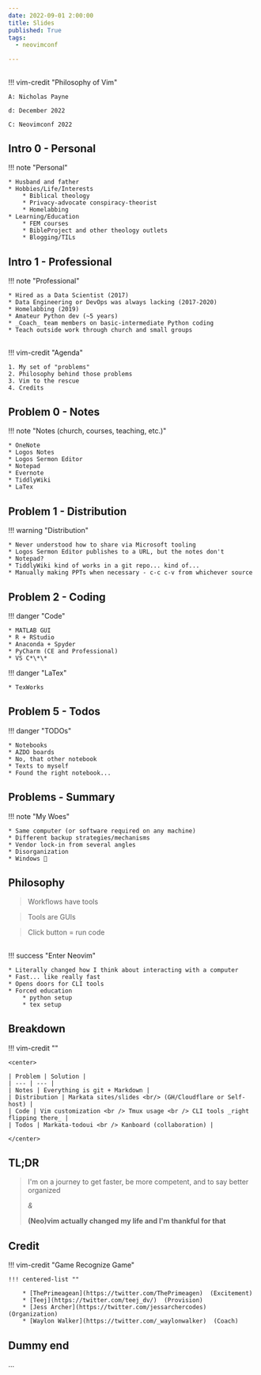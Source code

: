 ```yaml
---
date: 2022-09-01 2:00:00
title: Slides
published: True
tags:
  - neovimconf

---
```


## 

!!! vim-credit "Philosophy of Vim"

    A: Nicholas Payne

    d: December 2022

    C: Neovimconf 2022

## Intro 0 - Personal

!!! note "Personal"

    * Husband and father
    * Hobbies/Life/Interests
        * Biblical theology
        * Privacy-advocate conspiracy-theorist
        * Homelabbing
    * Learning/Education
        * FEM courses
        * BibleProject and other theology outlets
        * Blogging/TILs

## Intro 1 - Professional

!!! note "Professional"

    * Hired as a Data Scientist (2017)
    * Data Engineering or DevOps was always lacking (2017-2020)
    * Homelabbing (2019)
    * Amateur Python dev (~5 years)
    * _Coach_ team members on basic-intermediate Python coding
    * Teach outside work through church and small groups

## 

!!! vim-credit "Agenda"

    1. My set of "problems"
    2. Philosophy behind those problems
    3. Vim to the rescue
    4. Credits

## Problem 0 - Notes

<!-- * Notes (church, courses, teaching, etc.) -->
!!! note "Notes (church, courses, teaching, etc.)"

    * OneNote
    * Logos Notes
    * Logos Sermon Editor
    * Notepad
    * Evernote
    * TiddlyWiki
    * LaTex

## Problem 1 - Distribution
<!-- * Distribution -->
!!! warning "Distribution"

    * Never understood how to share via Microsoft tooling
    * Logos Sermon Editor publishes to a URL, but the notes don't
    * Notepad?
    * TiddlyWiki kind of works in a git repo... kind of...
    * Manually making PPTs when necessary - c-c c-v from whichever source

## Problem 2 - Coding
<!-- * Code -->
!!! danger "Code"

    * MATLAB GUI
    * R + RStudio
    * Anaconda + Spyder
    * PyCharm (CE and Professional)
    * VS C*\*\*

!!! danger "LaTex"

    * TexWorks

## Problem 5 - Todos
<!-- * Code -->
!!! danger "TODOs"

    * Notebooks
    * AZDO boards
    * No, that other notebook
    * Texts to myself 
    * Found the right notebook...


## Problems - Summary

!!! note "My Woes"

    * Same computer (or software required on any machine)
    * Different backup strategies/mechanisms
    * Vendor lock-in from several angles
    * Disorganization
    * Windows 🤢

## Philosophy

> Workflows have tools

> Tools are GUIs

> Click button = run code

## 

!!! success "Enter Neovim"

    * Literally changed how I think about interacting with a computer
    * Fast... like really fast
    * Opens doors for CLI tools
    * Forced education
        * python setup
        * tex setup


<!-- Notes: -->
<!-- 0. A computer no longer was just Windows or Mac... I moved into Linux around -->
<!--    the same time and began to conceptually understand what Windows offered, and -->
<!--    how I could get a more tailored experience of the only things I actually -->
<!--    want, out of a Linux environment -->
<!-- 1. Moving around in Vim is incredibly fast - using the mouse hurts my shoulder now -->
<!-- 2. Being in the terminal makes CLI tools natural (Waylon's talk) -->
<!-- 3. NOT using canned solutions, like VS C***, forced me to learn more about my -->
<!--    development workflow, understand the tools I use, configure them how I want, -->
<!--    and because I've done that I can now better coach others around me whether -->
<!--    they use vim or not -->



## Breakdown

!!! vim-credit ""

    <center>

    | Problem | Solution |
    | --- | --- |
    | Notes | Everything is git + Markdown | 
    | Distribution | Markata sites/slides <br/> (GH/Cloudflare or Self-host) |
    | Code | Vim customization <br /> Tmux usage <br /> CLI tools _right flipping there_ |
    | Todos | Markata-todoui <br /> Kanboard (collaboration) |

    </center>


## TL;DR

>I'm on a journey to get faster, be more competent, and to say better organized
>
>*&*
>
>__(Neo)vim actually changed my life and I'm thankful for that__


## Credit

<!-- !!! note "Game Recognize Game" -->
!!! vim-credit "Game Recognize Game"

    !!! centered-list ""

        * [ThePrimeagean](https://twitter.com/ThePrimeagen)  (Excitement)
        * [Teej](https://twitter.com/teej_dv/)  (Provision)
        * [Jess Archer](https://twitter.com/jessarchercodes)  (Organization)
        * [Waylon Walker](https://twitter.com/_waylonwalker)  (Coach)

## Dummy end
...
